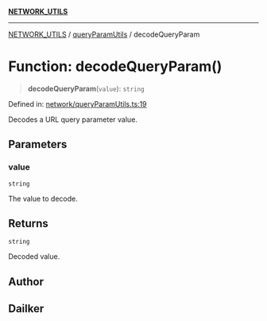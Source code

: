 [**NETWORK_UTILS**](../../README.md)

***

[NETWORK_UTILS](../../README.md) / [queryParamUtils](../README.md) / decodeQueryParam

# Function: decodeQueryParam()

> **decodeQueryParam**(`value`): `string`

Defined in: [network/queryParamUtils.ts:19](https://github.com/dailker/everyutil/blob/26e2bb73429918cf0d08899e9efd90b82a42c92e/src/network/queryParamUtils.ts#L19)

Decodes a URL query parameter value.

## Parameters

### value

`string`

The value to decode.

## Returns

`string`

Decoded value.

## Author

## Dailker
